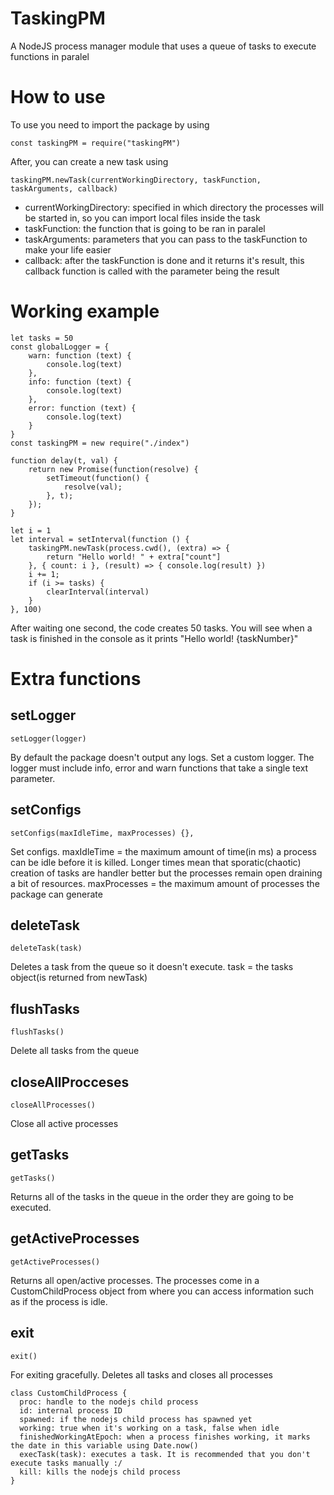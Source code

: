 # TaskingPM
A NodeJS process manager module that uses a queue of  tasks to execute functions in paralel

# How to use
To use you need to import the package by using
```
const taskingPM = require("taskingPM")
```

After, you can create a new task using
```
taskingPM.newTask(currentWorkingDirectory, taskFunction, taskArguments, callback)
```
  - currentWorkingDirectory: specified in which directory the processes will be started in, so you can import local files inside the task
  - taskFunction: the function that is going to be ran in paralel
  - taskArguments: parameters that you can pass to the taskFunction to make your life easier
  - callback: after the taskFunction is done and it returns it's result, this callback function is called with the parameter being the result

# Working example
```
let tasks = 50
const globalLogger = {
    warn: function (text) {
        console.log(text)
    },
    info: function (text) {
        console.log(text)
    },
    error: function (text) {
        console.log(text)
    }
}
const taskingPM = new require("./index")

function delay(t, val) {
    return new Promise(function(resolve) {
        setTimeout(function() {
            resolve(val);
        }, t);
    });
}

let i = 1
let interval = setInterval(function () { 
    taskingPM.newTask(process.cwd(), (extra) => {
        return "Hello world! " + extra["count"]
    }, { count: i }, (result) => { console.log(result) })
    i += 1;
    if (i >= tasks) {
        clearInterval(interval)
    }
}, 100)
```
After waiting one second, the code creates 50 tasks.
You will see when a task is finished in the console as it prints "Hello world! {taskNumber}" 

# Extra functions
## setLogger
```
setLogger(logger)
```
By default the package doesn't output any logs.
Set a custom logger. The logger must include info, error and warn functions that take a single text parameter.
## setConfigs
```
setConfigs(maxIdleTime, maxProcesses) {},
```
Set configs.
maxIdleTime = the maximum amount of time(in ms) a process can be idle before it is killed. Longer times mean that sporatic(chaotic) creation of tasks are handler better but the processes remain open draining a bit of resources.
maxProcesses = the maximum amount of processes the package can generate

## deleteTask
```
deleteTask(task)
```
Deletes a task from the queue so it doesn't execute.
task = the tasks object(is returned from newTask)

## flushTasks
```
flushTasks()
```
Delete all tasks from the queue

## closeAllProcceses
```
closeAllProcesses()
```
Close all active processes

## getTasks
```
getTasks()
```
Returns all of the tasks in the queue in the order they are going to be executed.

## getActiveProcesses
```
getActiveProcesses()
```
Returns all open/active processes. The processes come in a CustomChildProcess object from where you can access information such as if the process is idle.

## exit
```
exit()
```
For exiting gracefully. Deletes all tasks and closes all processes

```
class CustomChildProcess {
  proc: handle to the nodejs child process
  id: internal process ID
  spawned: if the nodejs child process has spawned yet
  working: true when it's working on a task, false when idle
  finishedWorkingAtEpoch: when a process finishes working, it marks the date in this variable using Date.now()
  execTask(task): executes a task. It is recommended that you don't execute tasks manually :/
  kill: kills the nodejs child process
}
```
